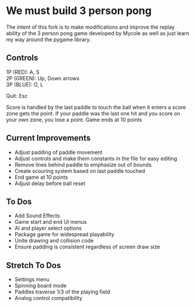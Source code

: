 # We must build 3 person pong

The intent of this fork is to make modifications and improve the replay ability of the 3 person pong game developed by Mycole as well as just learn my way around the pygame library.

## Controls
1P (RED): A, S  
2P (GREEN): Up, Down arrows  
3P (BLUE): O, L  

Quit: Esc

Score is handled by the last paddle to touch the ball when it enters a score zone gets the point. If your paddle was the last one hit and you score on your own zone, you lose a point. Game ends at 10 points

## Current Improvements

 - Adjust padding of paddle movement
 - Adjust controls and make them constants in the file for easy editing
 - Remove lines behind paddle to emphasize out of bounds
 - Create scouring system based on last paddle touched
 - End game at 10 points
 - Adjust delay before ball reset
 

## To Dos

 - Add Sound Effects
 - Game start and end UI menus
 - AI and player select options
 - Package game for widespread playability
 - Unite drawing and collision code
 - Ensure padding is consistent regardless of screen draw size

## Stretch To Dos

 - Settings menu
 - Spinning board mode
 - Paddles traverse 1/3 of the playing field
 - Analog control compatibility 
